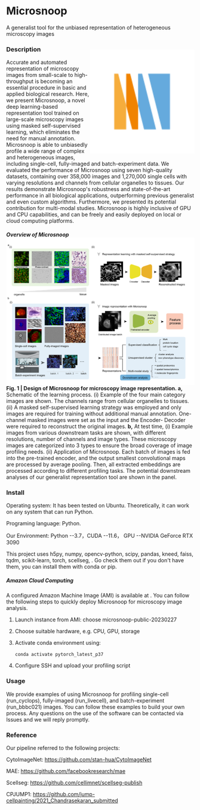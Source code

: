 # Microsnoop

A generalist tool for the unbiased representation of heterogeneous microscopy images

### **Description**<img src="./logo.svg" width="280" title="scellseg" alt="microsnoop" align="right" vspace = "10">

Accurate and automated representation of microscopy images from small-scale to high-throughput is becoming an essential procedure in basic and applied biological research. Here, we present Microsnoop, a novel deep learning-based representation tool trained on large-scale microscopy images using masked self-supervised learning, which eliminates the need for manual annotation. Microsnoop is able to unbiasedly profile a wide range of complex and heterogeneous images, including single-cell, fully-imaged and batch-experiment data. We evaluated the performance of Microsnoop using seven high-quality datasets, containing over 358,000 images and 1,270,000 single cells with varying resolutions and channels from cellular organelles to tissues. Our results demonstrate Microsnoop's robustness and state-of-the-art performance in all biological applications, outperforming previous generalist and even custom algorithms. Furthermore, we presented its potential contribution for multi-modal studies. Microsnoop is highly inclusive of GPU and CPU capabilities, and can be freely and easily deployed on local or cloud computing platforms.

##### Overview of Microsnoop<img src="./overview.png" width="850" title="scellseg" alt="microsnoop" align="left">



































**Fig. 1 | Design of Microsnoop for microscopy image representation. a,** Schematic of the learning process. (i) Example of the four main category images are shown. The channels range from cellular organelles to tissues. (ii) A masked self-supervised learning strategy was employed and only images are required for training without additional manual annotation. One-channel masked images were set as the input and the Encoder- Decoder were required to reconstruct the original images. **b,** At test time, (i) Example images from various downstream tasks are shown, with different resolutions, number of channels and image types. These microscopy images are categorized into 3 types to ensure the broad coverage of image profiling needs. (ii) Application of Microsnoop. Each batch of images is fed into the pre-trained encoder, and the output smallest convolutional maps are processed by average pooling. Then, all extracted embeddings are processed according to different profiling tasks. The potential downstream analyses of our generalist representation tool are shown in the panel.

### Install

Operating system: It has been tested on Ubuntu. Theoretically, it can work on any system that can run Python.

Programing language: Python.

Our Environment: Python --3.7，CUDA --11.6， GPU --NVIDIA GeForce RTX 3090

This project uses h5py, numpy, opencv-python, scipy, pandas, kneed, faiss, tqdm, scikit-learn, torch, scellseg, . Go check them out if you don't have them, you can install them with conda or pip.

##### Amazon Cloud Computing

A configured Amazon Machine Image (AMI) is available at . You can follow the following steps to quickly deploy Microsnoop for microscopy image analysis.

1. Launch instance from AMI: choose microsnoop-public-20230227

2. Choose suitable hardware, e.g. CPU, GPU, storage

3. Activate conda environment using: 

   ```
   conda activate pytorch_latest_p37
   ```

4. Configure SSH and upload your profiling script

### Usage

We provide examples of using Microsnoop for profiling single-cell (run_cyclops), fully-imaged (run_livecell), and batch-experiment  (run_bbbc021) images. You can follow these examples to build your own process. Any questions on the use of the software can be contacted via Issues and we will reply promptly.

### **Reference**

Our pipeline referred to the following projects:

CytoImageNet: https://github.com/stan-hua/CytoImageNet

MAE: https://github.com/facebookresearch/mae

Scellseg: https://github.com/cellimnet/scellseg-publish

CPJUMP1: https://github.com/jump-cellpainting/2021_Chandrasekaran_submitted